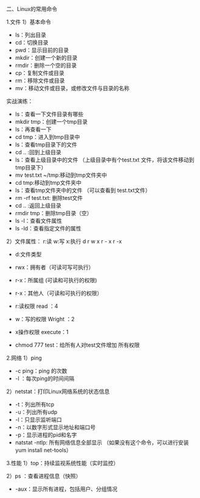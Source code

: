 二、Linux的常用命令

1.文件
   1）基本命令   
   - ls：列出目录
   - cd：切换目录
   - pwd：显示目前的目录
   - mkdir：创建一个新的目录
   - rmdir：删除一个空的目录
   - cp：复制文件或目录
   - rm：移除文件或目录
   - mv：移动文件或目录，或修改文件与目录的名称

实战演练：
- ls：查看一下文件目录有哪些
- mkdir tmp：创建一个tmp目录
- ls：再查看一下
- cd tmp：进入到tmp目录中
- ls：查看tmp目录下的文件
- cd .. :回到上级目录
- ls：查看上级目录中的文件
（上级目录中有个test.txt 文件，将该文件移动到tmp目录下）
- mv test.txt ~/tmp:移动到tmp文件夹中
- cd tmp:移动到tmp文件夹中
- ls：查看tmp文件夹中的文件
（可以查看到 test.txt文件）
- rm -rf test.txt: 删除test文件
- cd .. :返回上级目录
- rmdir tmp：删除tmp目录（空）
- ls -l：查看文件属性
- ls -ld：查看指定文件的属性

2）文件属性： r:读    w:写     x:执行
d r w x r - x r -x
- d:文件类型
- rwx：拥有者（可读可写可执行）
- r-x：所属组 (可读和可执行的权限)
- r-x：其他人（可读和可执行的权限）

- r:读权限 read ：4
- w：写的权限 Wright ：2
- x操作权限 execute：1

- chmod 777 test：给所有人对test文件增加 所有权限

2.网络
1）ping 
- -c ping：ping 的次数
- -l ：每次ping的时间间隔

2）netstat：打印Linux网络系统的状态信息
- -t：列出所有tcp
- -u：列出所有udp
- -l：只显示监听端口
- -n：以数字形式显示地址和端口号
- -p：显示进程的pid和名字
- natstat -ntlp: 所有网络信息全部显示
（如果没有这个命令，可以进行安装 yum install net-tools）

3.性能
1）top：持续监视系统性能（实时监控）

2）ps ：查看进程信息（快照）
- -aux：显示所有进程，包括用户、分组情况
